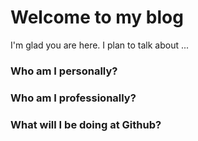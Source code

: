 # Welcome to my blog

I'm glad you are here. I plan to talk about ...

### Who am I personally?
### Who am I professionally?
### What will I be doing at Github?
